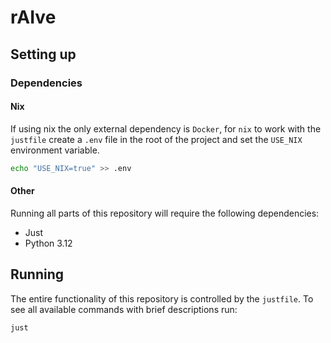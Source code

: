 # rAIve

## Setting up
### Dependencies
#### Nix
If using nix the only external dependency is `Docker`, for `nix` to work with
the `justfile` create a `.env` file in the root of the project and set the 
`USE_NIX` environment variable.
```sh
echo "USE_NIX=true" >> .env
```

#### Other
Running all parts of this repository will require the following dependencies:
- Just
- Python 3.12

## Running
The entire functionality of this repository is controlled by the `justfile`.
To see all available commands with brief descriptions run:
```sh
just
```

